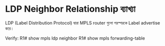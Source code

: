 # LDP Neighbor Relationship ব্যাখ্যা

LDP (Label Distribution Protocol) দ্বারা MPLS router গুলো পরস্পরকে Label advertise করে।

Verify:
R1# show mpls ldp neighbor
R1# show mpls forwarding-table
